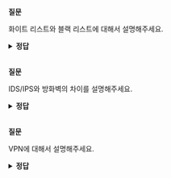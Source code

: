 **질문** 
<!-- 무조건 공백 -->
화이트 리스트와 블랙 리스트에 대해서 설명해주세요.
<!-- 무조건 공백 -->
<details>
<summary><b>정답</b></summary>
<!-- summary 아래 한칸 공백 두어야함 -->
<!-- 무조건 한칸 공백 아래에 두고 정답 입력 -->

네트워크 보안 정책 수립에 따라 네트워크 보안은 두 가지로 나눌 수 있습니다.

- 화이트리스트
- 블랙리스트

화이트리스트는 방어에 문제가 없다고 명확히 판단되는 통신만 허용하는 방식입니다. 일반적으로 회사 내부에서 사용하는 방화벽이 명확한 정책에 의해 필요한 서비스만 허용하는 화이트리스트 방식을 주로 사용합니다.

블랙리스트 방어는 공격이라고 명확히 판단되거나 문제가 있었던 IP 리스트나 패킷 리스트를 기반으로 데이터베이스를 만들고 그 정보를 이용해 방어하는 형태입니다.
  
</details>

<br>

**질문** 
<!-- 무조건 공백 -->
IDS/IPS와 방화벽의 차이를 설명해주세요.
<!-- 무조건 공백 -->
<details>
<summary><b>정답</b></summary>
<!-- summary 아래 한칸 공백 두어야함 -->
<!-- 무조건 한칸 공백 아래에 두고 정답 입력 -->

IDS와 IPS는 네트워크 계층에서 애플리케이션 계층을 전부 검사하는 반면에 방화벽은 네트워크 계층과 전송 계층만 검사합니다.  

IDS/IPS는 패킷의 헤더부터 페이로드 내의 데이터까지 전부 검사를 하는 것에 반해 방화벽은 패킷의 헤더만 검사한다는 의미입니다.  이용해 방어하는 형태입니다.
  
</details>

<br>

**질문** 
<!-- 무조건 공백 -->
VPN에 대해서 설명해주세요.
<!-- 무조건 공백 -->
<details>
<summary><b>정답</b></summary>
<!-- summary 아래 한칸 공백 두어야함 -->
<!-- 무조건 한칸 공백 아래에 두고 정답 입력 -->

VPN은 물리적으로 전용선이 아닌 공중망을 이용해 논리적으로 직접 연결한 것처럼 망을 구성하는 기술입니다.

전용 회선으로 직접 연결할 때도 전용 회선을 통해 VPN을 추가로 구성하는 경우가 있는데, 이는 회선 자체에 데이터가 그대로 흐르므로 암호화가 되지 않아
보안을 더 강화하기 위해 전용 회선에 VPN을 추가로 구성해 데이터를 암호화합니다.

VPN은 터널링 기법을 사용하며, 터널링 기법은 터널링 프로토콜로 감싸 통신하는 기법이 터널링 기법입니다.
이러한 터널링에 보안을 위한 다양한 기술이 포함되어 있습니다. 현재 가장 많이 사용되는 보안 VPN 프로토콜은 IPSEC과 SSL입니다.

VPN은 3가지 형태로 구현됩니다.
먼저 Host to Host 통신은 두 호스트 간에 직접 VPN 터널을 연동하는 기법입니다. VPN 구성으로 잘 사용되지 않습니다.
Network to Network 통신은 본사 - 지사 같은 특정 네트워크를 가진 두 종단을 연결하는 경우이며, IPSEC 프로토콜 스택이 가장 많이 사용됩니다.
Host to Network 통신은 모바일 사용자가 일반 인터넷망을 통해 사내망으로 연결하는 경우이며 IPSEC과 SSL 프로토콜이 범용적으로 사용됩니다.
  
</details>
